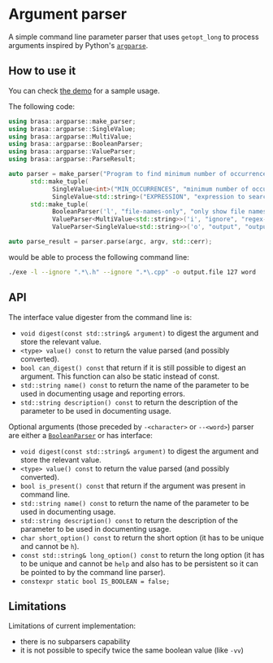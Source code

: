 # Argument parser

A simple command line parameter parser that uses `getopt_long` to process
arguments inspired by Python's
[`argparse`](https://docs.python.org/3.5/howto/argparse.html).

## How to use it

You can check [the demo](../../../demos/argparse/argparse.cpp) for a sample usage.

The following code:
```cpp
using brasa::argparse::make_parser;
using brasa::argparse::SingleValue;
using brasa::argparse::MultiValue;
using brasa::argparse::BooleanParser;
using brasa::argparse::ValueParser;
using brasa::argparse::ParseResult;

auto parser = make_parser("Program to find minimum number of occurrences of a word in files",
      std::make_tuple(
            SingleValue<int>("MIN_OCCURRENCES", "minimum number of occurrences to look for"),
            SingleValue<std::string>("EXPRESSION", "expression to search for")),
      std::make_tuple(
            BooleanParser('l', "file-names-only", "only show file names instead of occurrences"),
            ValueParser<MultiValue<std::string>>('i', "ignore", "regex-to-ignore", "regex with file names to ignore")));
            ValueParser<SingleValue<std::string>>('o', "output", "output-file", "file to write the report. If not specified, output is directed to stdout")));

auto parse_result = parser.parse(argc, argv, std::cerr);
```

would be able to process the following command line:

```bash
./exe -l --ignore ".*\.h" --ignore ".*\.cpp" -o output.file 127 word
```

## API

The interface value digester from the command line is:

* `void digest(const std::string& argument)` to digest the argument and store
  the relevant value.
* `<type> value() const` to return the value parsed (and possibly converted).
* `bool can_digest() const` that return if it is still possible to digest an
  argument. This function can also be static instead of const.
* `std::string name() const` to return the name of the parameter to be used in
  documenting usage and reporting errors.
* `std::string description() const` to return the description of the parameter
  to be used in documenting usage.

Optional arguments (those preceded by `-<character>` or `--<word>`) parser are
either a [`BooleanParser`](./Parsers.h) or has interface:

* `void digest(const std::string& argument)` to digest the argument and store
  the relevant value.
* `<type> value() const` to return the value parsed (and possibly converted).
* `bool is_present() const` that return if the argument was present in command
  line.
* `std::string name() const` to return the name of the parameter to be used in
  documenting usage.
* `std::string description() const` to return the description of the parameter
  to be used in documenting usage.
* `char short_option() const` to return the short option (it has to be unique
  and cannot be `h`).
* `const std::string& long_option() const` to return the long option (it has to
  be unique and cannot be `help` and also has to be persistent so it can be
  pointed to by the command line parser).
* `constexpr static bool IS_BOOLEAN = false;`

## Limitations

Limitations of current implementation:

* there is no subparsers capability
* it is not possible to specify twice the same boolean value (like `-vv`)
